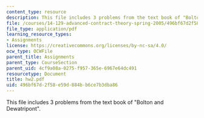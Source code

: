 ```yaml
---
content_type: resource
description: This file includes 3 problems from the text book of "Bolton and Dewatripont".
file: /courses/14-129-advanced-contract-theory-spring-2005/496bf67d2f58e59d884bb6ce7b3dba86_hw2.pdf
file_type: application/pdf
learning_resource_types:
- Assignments
license: https://creativecommons.org/licenses/by-nc-sa/4.0/
ocw_type: OCWFile
parent_title: Assignments
parent_type: CourseSection
parent_uid: 4cf9a08a-0275-f957-365e-6967e64dc491
resourcetype: Document
title: hw2.pdf
uid: 496bf67d-2f58-e59d-884b-b6ce7b3dba86
---
```

This file includes 3 problems from the text book of "Bolton and Dewatripont".